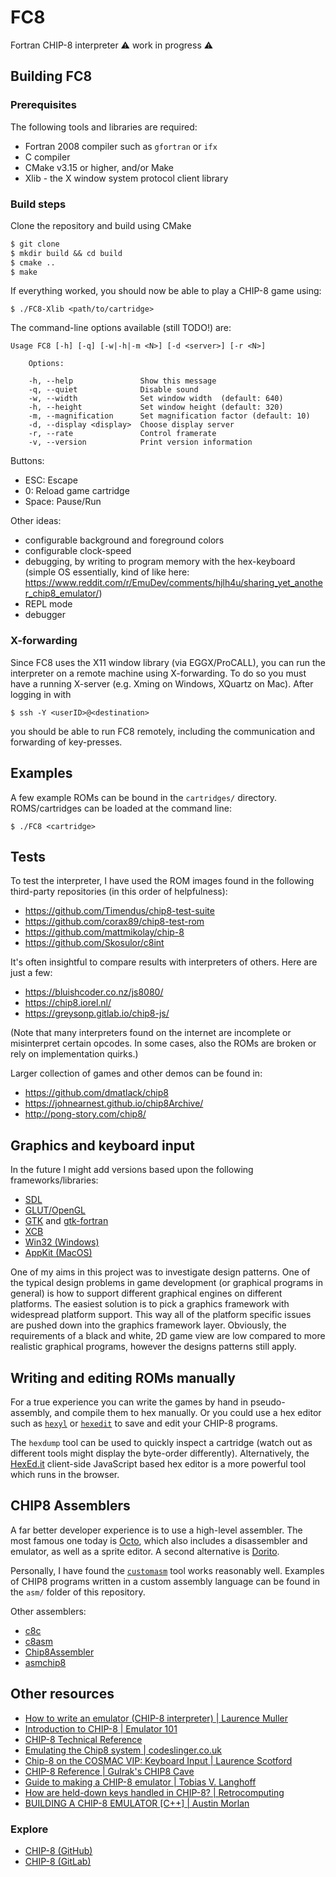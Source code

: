 # FC8

Fortran CHIP-8 interpreter ⚠️ work in progress ⚠️

## Building FC8

### Prerequisites

The following tools and libraries are required:

* Fortran 2008 compiler such as `gfortran` or `ifx`
* C compiler
* CMake v3.15 or higher, and/or Make
* Xlib - the X window system protocol client library

### Build steps

Clone the repository and build using CMake
```txt
$ git clone
$ mkdir build && cd build
$ cmake ..
$ make
```
If everything worked, you should now be able to play a CHIP-8 game using:
```
$ ./FC8-Xlib <path/to/cartridge>
```

The command-line options available (still TODO!) are:
```
Usage FC8 [-h] [-q] [-w|-h|-m <N>] [-d <server>] [-r <N>]

    Options:

    -h, --help               Show this message
    -q, --quiet              Disable sound
    -w, --width              Set window width  (default: 640)
    -h, --height             Set window height (default: 320)
    -m, --magnification      Set magnification factor (default: 10)
    -d, --display <display>  Choose display server
    -r, --rate               Control framerate
    -v, --version            Print version information
```

Buttons:
- ESC: Escape
- 0: Reload game cartridge
- Space: Pause/Run

Other ideas:
- configurable background and foreground colors
- configurable clock-speed
- debugging, by writing to program memory with the hex-keyboard (simple OS essentially, kind of like here: https://www.reddit.com/r/EmuDev/comments/hjlh4u/sharing_yet_another_chip8_emulator/)
- REPL mode
- debugger

### X-forwarding

Since FC8 uses the X11 window library (via EGGX/ProCALL), you can run the interpreter on a remote machine using X-forwarding. To do so you must have a running X-server (e.g. Xming on Windows, XQuartz on Mac). After logging in with
```
$ ssh -Y <userID>@<destination>
```
you should be able to run FC8 remotely, including the communication and forwarding of key-presses.

## Examples

A few example ROMs can be bound in the `cartridges/` directory. ROMS/cartridges can be loaded at the command line:
```
$ ./FC8 <cartridge>
```

## Tests

To test the interpreter, I have used the ROM images found in the following third-party repositories (in this order of helpfulness):
- https://github.com/Timendus/chip8-test-suite
- https://github.com/corax89/chip8-test-rom
- https://github.com/mattmikolay/chip-8
- https://github.com/Skosulor/c8int

It's often insightful to compare results with interpreters of others. Here are just a few:
- https://bluishcoder.co.nz/js8080/
- https://chip8.iorel.nl/
- https://greysonp.gitlab.io/chip8-js/

(Note that many interpreters found on the internet are incomplete or misinterpret certain opcodes. In some cases, also the ROMs are broken or rely on implementation quirks.)

Larger collection of games and other demos can be found in:
- https://github.com/dmatlack/chip8
- https://johnearnest.github.io/chip8Archive/
- http://pong-story.com/chip8/

## Graphics and keyboard input

In the future I might add versions based upon the following frameworks/libraries:

* [SDL](https://github.com/libsdl-org/SDL)
* [GLUT/OpenGL](https://www.opengl.org/resources/libraries/glut/spec3/spec3.html)
* [GTK](https://www.gtk.org/) and [gtk-fortran](https://github.com/vmagnin/gtk-fortran)
* [XCB](https://xcb.freedesktop.org/)
* [Win32 (Windows)](https://learn.microsoft.com/en-us/windows/win32/)
* [AppKit (MacOS)](https://developer.apple.com/documentation/appkit?language=objc)

One of my aims in this project was to investigate design patterns. One of the 
typical design problems in game development (or graphical programs in general)
is how to support different graphical engines on different platforms. 
The easiest solution is to pick a graphics framework with widespread platform 
support. This way all of the platform specific issues are pushed down into the
graphics framework layer. Obviously, the requirements of a black and white, 
2D game view are low compared to more realistic graphical programs, however the 
designs patterns still apply.

## Writing and editing ROMs manually

For a true experience you can write the games by hand in pseudo-assembly,
and compile them to hex manually. Or you could use a hex editor such as [`hexyl`](https://github.com/sharkdp/hexyl) or [`hexedit`](http://rigaux.org/hexedit.html) to save and edit your CHIP-8 programs. 

The `hexdump` tool can be used to quickly inspect a cartridge (watch out as different tools might display the byte-order differently). Alternatively, the [HexEd.it](https://hexed.it/) client-side JavaScript based hex editor is a more powerful tool which runs in the browser.

## CHIP8 Assemblers

A far better developer experience is to use a high-level assembler. The most famous one today is [Octo](http://johnearnest.github.io/Octo/), which also includes a disassembler and emulator, as well as a sprite editor. A second alternative is [Dorito](https://github.com/lesharris/dorito).

Personally, I have found the [`customasm`](https://github.com/hlorenzi/customasm) tool works reasonably well. Examples of CHIP8 programs written in a custom assembly language can be found in the `asm/` folder of this repository.

Other assemblers:
- [c8c](https://github.com/glouw/c8c)
- [c8asm](https://github.com/wernsey/chip8)
- [Chip8Assembler](https://github.com/craigthomas/Chip8Assembler)
- [asmchip8](https://pypi.org/project/asmchip8/)

## Other resources

* [How to write an emulator (CHIP-8 interpreter) | Laurence Muller](https://multigesture.net/articles/how-to-write-an-emulator-chip-8-interpreter/)
* [Introduction to CHIP-8 | Emulator 101](http://www.emulator101.com/introduction-to-chip-8.html)
* [CHIP-8 Technical Reference](https://github.com/mattmikolay/chip-8/wiki/CHIP%E2%80%908-Technical-Reference)
* [Emulating the Chip8 system | codeslinger.co.uk](http://www.codeslinger.co.uk/pages/projects/chip8.html)
* [Chip-8 on the COSMAC VIP: Keyboard Input | Laurence Scotford](https://laurencescotford.com/chip-8-on-the-cosmac-vip-keyboard-input/)
* [CHIP-8 Reference | Gulrak's CHIP8 Cave](https://chip8.gulrak.net/reference/)
* [Guide to making a CHIP-8 emulator | Tobias V. Langhoff](https://tobiasvl.github.io/blog/write-a-chip-8-emulator/)
* [How are held-down keys handled in CHIP-8? | Retrocomputing](https://retrocomputing.stackexchange.com/questions/358/how-are-held-down-keys-handled-in-chip-8)
* [BUILDING A CHIP-8 EMULATOR [C++] | Austin Morlan](https://austinmorlan.com/posts/chip8_emulator/#16-input-keys)

### Explore

- [CHIP-8 (GitHub)](https://github.com/topics/chip8)
- [CHIP-8 (GitLab)](https://gitlab.com/explore/projects/topics/CHIP-8)
